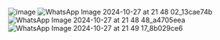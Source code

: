 ![image](https://github.com/user-attachments/assets/5d489e3d-6931-4908-bb85-1aaf0e5f828e)
![WhatsApp Image 2024-10-27 at 21 48 02_13cae74b](https://github.com/user-attachments/assets/bf4da1c1-315b-4508-96f2-c546df656992)
![WhatsApp Image 2024-10-27 at 21 48 48_a4705eea](https://github.com/user-attachments/assets/2c16e55f-cd6f-4c3c-8d7a-b8fd65978ed6)
![WhatsApp Image 2024-10-27 at 21 49 17_8b029ce6](https://github.com/user-attachments/assets/72c0fc2a-526f-4d6d-a64a-cc00da06d68b)
